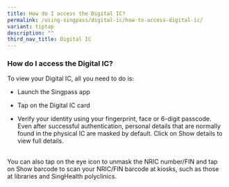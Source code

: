 ```yaml
---
title: How do I access the Digital IC?
permalink: /using-singpass/digital-ic/how-to-access-digital-ic/
variant: tiptap
description: ""
third_nav_title: Digital IC
---
```

<h3>How do I access the Digital IC?</h3>
<p>To view your Digital IC, all you need to do is:</p>
<ul data-tight="true" class="tight">
<li>
<p>Launch the Singpass app</p>
</li>
<li>
<p>Tap on the Digital IC card</p>
</li>
<li>
<p>Verify your identity using your fingerprint, face or 6-digit passcode.
Even after successful authentication, personal details that are normally
found in the physical IC are masked by default. Click on Show details to
view full details.</p>
</li>
</ul>
<p>
<br>You can also tap on the eye icon to unmask the NRIC number/FIN and tap
on Show barcode to scan your NRIC/FIN barcode at kiosks, such as those
at libraries and SingHealth polyclinics.</p>